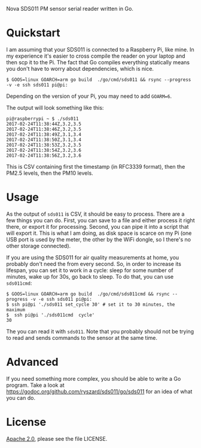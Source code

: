 Nova SDS011 PM sensor serial reader written in Go.

# Quickstart

I am assuming that your SDS011 is connected to a Raspberry Pi, like
mine. In my experience it's easier to cross compile the reader on your
laptop and then scp it to the Pi. The fact that Go compiles everything
statically means you don't have to worry about dependencies, which is
nice.

```
$ GOOS=linux GOARCH=arm go build  ./go/cmd/sds011 && rsync --progress -v -e ssh sds011 pi@pi:
```

Depending on the version of your Pi, you may need to add `GOARM=6`.

The output will look something like this:

```
pi@raspberrypi ~ $ ./sds011
2017-02-24T11:38:44Z,3.2,3.5
2017-02-24T11:38:46Z,3.2,3.5
2017-02-24T11:38:49Z,3.1,3.4
2017-02-24T11:38:50Z,3.1,3.4
2017-02-24T11:38:53Z,3.2,3.5
2017-02-24T11:38:54Z,3.2,3.6
2017-02-24T11:38:56Z,3.2,3.6
```

This is CSV containing first the timestamp (in RFC3339 format), then
the PM2.5 levels, then the PM10 levels.

# Usage

As the output of `sds011` is CSV, it should be easy to process. There
are a few things you can do. First, you can save to a file and either
process it right there, or export it for processing. Second, you can
pipe it into a script that will export it. This is what I am doing, as
disk space is scarce on my Pi (one USB port is used by the meter, the
other by the WiFi dongle, so I there's no other storage connected).


If you are using the SDS011 for air quality measurements at home, you
probably don't need the from every second. So, in order to increase
its lifespan, you can set it to work in a cycle: sleep for some number
of minutes, wake up for 30s, go back to sleep. To do that, you can use
`sds011cmd`:

```
$ GOOS=linux GOARCH=arm go build  ./go/cmd/sds011cmd && rsync --progress -v -e ssh sds011 pi@pi:
$ ssh pi@pi './sds011 set_cycle 30' # set it to 30 minutes, the maximum
$  ssh pi@pi './sds011cmd  cycle'
30
```

The you can read it with `sds011`. Note that you probably should not
be trying to read and sends commands to the sensor at the same time.

# Advanced

If you need something more complex, you should be able to write a Go
program. Take a look at
https://godoc.org/github.com/ryszard/sds011/go/sds011 for an idea of what you can do.

# License

[Apache 2.0](https://www.tldrlegal.com/l/apache2), please see the file
LICENSE.